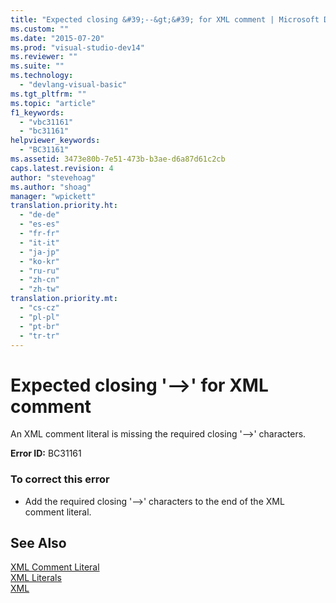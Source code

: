 ```yaml
---
title: "Expected closing &#39;--&gt;&#39; for XML comment | Microsoft Docs"
ms.custom: ""
ms.date: "2015-07-20"
ms.prod: "visual-studio-dev14"
ms.reviewer: ""
ms.suite: ""
ms.technology: 
  - "devlang-visual-basic"
ms.tgt_pltfrm: ""
ms.topic: "article"
f1_keywords: 
  - "vbc31161"
  - "bc31161"
helpviewer_keywords: 
  - "BC31161"
ms.assetid: 3473e80b-7e51-473b-b3ae-d6a87d61c2cb
caps.latest.revision: 4
author: "stevehoag"
ms.author: "shoag"
manager: "wpickett"
translation.priority.ht: 
  - "de-de"
  - "es-es"
  - "fr-fr"
  - "it-it"
  - "ja-jp"
  - "ko-kr"
  - "ru-ru"
  - "zh-cn"
  - "zh-tw"
translation.priority.mt: 
  - "cs-cz"
  - "pl-pl"
  - "pt-br"
  - "tr-tr"
---
```

# Expected closing &#39;--&gt;&#39; for XML comment
An XML comment literal is missing the required closing '-->' characters.  
  
 **Error ID:** BC31161  
  
### To correct this error  
  
-   Add the required closing '-->' characters to the end of the XML comment literal.  
  
## See Also  
 [XML Comment Literal](../../visual-basic/language-reference/xml-literals/xml-comment-literal.md)   
 [XML Literals](../../visual-basic/language-reference/xml-literals/index.md)   
 [XML](../../visual-basic/programming-guide/language-features/xml/index.md)